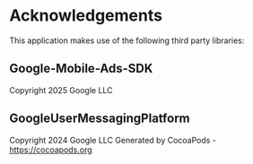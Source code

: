 # Acknowledgements
This application makes use of the following third party libraries:

## Google-Mobile-Ads-SDK

Copyright 2025 Google LLC

## GoogleUserMessagingPlatform

Copyright 2024 Google LLC
Generated by CocoaPods - https://cocoapods.org

